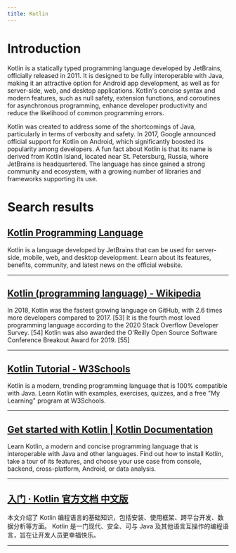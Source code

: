 ```yaml
---
title: Kotlin
---
```


# Introduction
Kotlin is a statically typed programming language developed by JetBrains, officially released in 2011. It is designed to be fully interoperable with Java, making it an attractive option for Android app development, as well as for server-side, web, and desktop applications. Kotlin's concise syntax and modern features, such as null safety, extension functions, and coroutines for asynchronous programming, enhance developer productivity and reduce the likelihood of common programming errors.

Kotlin was created to address some of the shortcomings of Java, particularly in terms of verbosity and safety. In 2017, Google announced official support for Kotlin on Android, which significantly boosted its popularity among developers. A fun fact about Kotlin is that its name is derived from Kotlin Island, located near St. Petersburg, Russia, where JetBrains is headquartered. The language has since gained a strong community and ecosystem, with a growing number of libraries and frameworks supporting its use.

# Search results


## [Kotlin Programming Language](https://kotlinlang.org/)

Kotlin is a language developed by JetBrains that can be used for server-side, mobile, web, and desktop development. Learn about its features, benefits, community, and latest news on the official website.

---

## [Kotlin (programming language) - Wikipedia](https://en.wikipedia.org/wiki/Kotlin_(programming_language))

In 2018, Kotlin was the fastest growing language on GitHub, with 2.6 times more developers compared to 2017. [53] It is the fourth most loved programming language according to the 2020 Stack Overflow Developer Survey. [54] Kotlin was also awarded the O'Reilly Open Source Software Conference Breakout Award for 2019. [55]

---

## [Kotlin Tutorial - W3Schools](https://www.w3schools.com/kotlin/index.php)

Kotlin is a modern, trending programming language that is 100% compatible with Java. Learn Kotlin with examples, exercises, quizzes, and a free "My Learning" program at W3Schools.

---

## [Get started with Kotlin | Kotlin Documentation](https://kotlinlang.org/docs/getting-started.html)

Learn Kotlin, a modern and concise programming language that is interoperable with Java and other languages. Find out how to install Kotlin, take a tour of its features, and choose your use case from console, backend, cross-platform, Android, or data analysis.

---

## [入门 · Kotlin 官方文档 中文版](https://book.kotlincn.net/text/getting-started.html)

本文介绍了 Kotlin 编程语言的基础知识，包括安装、使用框架、跨平台开发、数据分析等方面。 Kotlin 是一门现代、安全、可与 Java 及其他语言互操作的编程语言，旨在让开发人员更幸福快乐。

---

